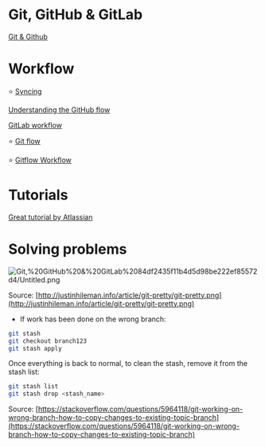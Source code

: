 # Git, GitHub & GitLab

[Git & Github](Git%20&%20Github.md)

# Workflow

⭐ [Syncing](https://www.atlassian.com/git/tutorials/syncing)

[Understanding the GitHub flow](https://guides.github.com/introduction/flow/)

[GitLab workflow](GitLab%20workflow.md)

⭐ [Git flow](https://docs.gitlab.com/ee/topics/gitlab_flow.html#git-flow-and-its-problems)

⭐ [Gitflow Workflow](https://www.atlassian.com/git/tutorials/comparing-workflows/gitflow-workflow)

# Tutorials

[Great tutorial by Atlassian](https://www.atlassian.com/git/tutorials/setting-up-a-repository/git-init)

# Solving problems

![Git,%20GitHub%20&%20GitLab%2084df2435f11b4d5d98be222ef85572d4/Untitled.png](Mathematics%20and%20Computer%20Science/Computer%20Science/01%20-%20Programming%20Knowledge/04%20-%20Software%20Development%20Practices/Version%20control/Git,%20GitHub%20&%20GitLab%2084df2435f11b4d5d98be222ef85572d4/Untitled.png)

Source: [http://justinhileman.info/article/git-pretty/git-pretty.png](http://justinhileman.info/article/git-pretty/git-pretty.png)

- If work has been done on the wrong branch:

```bash
git stash
git checkout branch123
git stash apply
```

Once everything is back to normal, to clean the stash, remove it from the stash list:

```bash
git stash list
git stash drop <stash_name>
```

Source: [https://stackoverflow.com/questions/5964118/git-working-on-wrong-branch-how-to-copy-changes-to-existing-topic-branch](https://stackoverflow.com/questions/5964118/git-working-on-wrong-branch-how-to-copy-changes-to-existing-topic-branch)